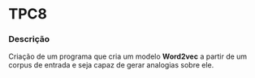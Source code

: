 # TPC8

### Descrição

Criação de um programa que cria um modelo **Word2vec** a partir de um corpus de entrada e seja capaz de gerar analogias sobre ele.